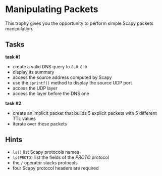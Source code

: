 # Manipulating Packets

This trophy gives you the opportunity to perform simple Scapy packets manipulation.

## Tasks

**task #1**

- create a valid DNS query to `8.8.8.8`
- display its summary
- access the source address computed by Scapy
- use the `sprintf()` method to display the source UDP port
- access the UDP layer
- access the layer before the DNS one

**task #2**

- create an implicit packet that builds 5 explicit packets with 5 different TTL values
- iterate over these packets

## Hints

- `ls()` list Scapy protocols names
- `ls(PROTO)` list the fields of the _PROTO_ protocol
- the `/` operator stacks protocols
- four Scapy protocol headers are required
